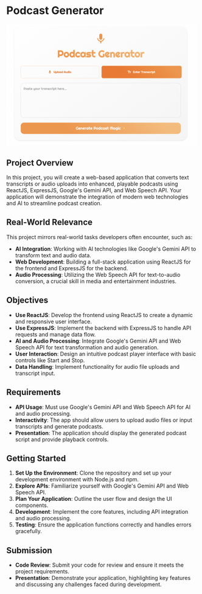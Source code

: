 # Podcast Generator

<img src="./assets/podcast.png" alt="PodAI Creator Logo" width="500">


## Project Overview
In this project, you will create a web-based application that converts text transcripts or audio uploads into enhanced, playable podcasts using ReactJS, ExpressJS, Google's Gemini API, and Web Speech API. Your application will demonstrate the integration of modern web technologies and AI to streamline podcast creation.

## Real-World Relevance
This project mirrors real-world tasks developers often encounter, such as:

- **AI Integration**: Working with AI technologies like Google's Gemini API to transform text and audio data.
- **Web Development**: Building a full-stack application using ReactJS for the frontend and ExpressJS for the backend.
- **Audio Processing**: Utilizing the Web Speech API for text-to-audio conversion, a crucial skill in media and entertainment industries.

## Objectives
- **Use ReactJS**: Develop the frontend using ReactJS to create a dynamic and responsive user interface.
- **Use ExpressJS**: Implement the backend with ExpressJS to handle API requests and manage data flow.
- **AI and Audio Processing**: Integrate Google's Gemini API and Web Speech API for text transformation and audio generation.
- **User Interaction**: Design an intuitive podcast player interface with basic controls like Start and Stop.
- **Data Handling**: Implement functionality for audio file uploads and transcript input.

## Requirements
- **API Usage**: Must use Google's Gemini API and Web Speech API for AI and audio processing.
- **Interactivity**: The app should allow users to upload audio files or input transcripts and generate podcasts.
- **Presentation**: The application should display the generated podcast script and provide playback controls.

## Getting Started
1. **Set Up the Environment**: Clone the repository and set up your development environment with Node.js and npm.
2. **Explore APIs**: Familiarize yourself with Google's Gemini API and Web Speech API.
3. **Plan Your Application**: Outline the user flow and design the UI components.
4. **Development**: Implement the core features, including API integration and audio processing.
5. **Testing**: Ensure the application functions correctly and handles errors gracefully.

## Submission
- **Code Review**: Submit your code for review and ensure it meets the project requirements.
- **Presentation**: Demonstrate your application, highlighting key features and discussing any challenges faced during development.
